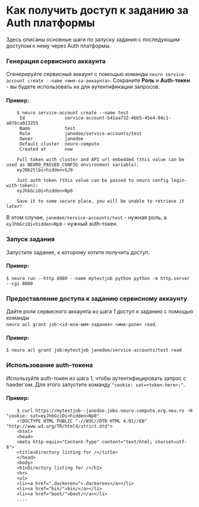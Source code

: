 # Как получить доступ к заданию за Auth платформы

Здесь описаны основные шаги по запуску задания с последующим доступом к нему через Auth платформы.

### Генерация сервисного аккаунта

Сгенерируйте сервисный аккаунт с помощью команды `neuro service-account create --name <имя-sa-аккаунта>`. Сохраните **Роль** и **Auth-токен** - вы будете использовать их для аутентификации запросов.

#### Пример:

```text
    $ neuro service-account create --name test
     Id               service-account-b41aa732-4bb5-45e4-94c1-a078ca013255
     Name             test
     Role             janedoe/service-accounts/test
     Owner            janedoe
     Default cluster  neuro-compute
     Created at       now
     
    Full token with cluster and API url embedded (this value can be used as NEURO_PASSED_CONFIG environment variable):
    eyJ0b2tlbi<hidden>SJ9
    
    Just auth token (this value can be passed to neuro config login-with-token):
    eyJhbGciOi<hidden>Np0
    
    Save it to some secure place, you will be unable to retrieve it later!
```

В этом случае, `janedoe/service-accounts/test` - нужная роль, а  
`eyJhbGciOi<hidden>Np0` - нужный auth-токен.

### Запуск задания

Запустите задание, к которому хотите получить доступ.

#### Пример:

```text
$ neuro run --http 8080 --name mytestjob python python -m http.server --cgi 8080
```

### Предоставление доступа к заданию сервисному аккаунту 

Дайте роли сервисного аккаунта из шага 1 доступ к заданию с помощью команды   
`neuro acl grant job:<id-или-имя-задания> <имя-роли> read`.

#### Пример:

```text
$ neuro acl grant job:mytestjob janedoe/service-accounts/test read
```

### Использование auth-токена

Используйте auth-токен из шага 1, чтобы аутентифицировать запрос с haeder'ом. Для этого запустите команду `"cookie: sat=<token-here>;"`.

#### Пример:

```text
    $ curl https://mytestjob--janedoe.jobs.neuro-compute.org.neu.ro -H "cookie: sat=eyJhbGciOi<hidden>Np0"
    <!DOCTYPE HTML PUBLIC "-//W3C//DTD HTML 4.01//EN" "http://www.w3.org/TR/html4/strict.dtd">
    <html>
    <head>
    <meta http-equiv="Content-Type" content="text/html; charset=utf-8">
    <title>Directory listing for /</title>
    </head>
    <body>
    <h1>Directory listing for /</h1>
    <hr>
    <ul>
    <li><a href=".dockerenv">.dockerenv</a></li>
    <li><a href="bin/">bin/</a></li>
    <li><a href="boot/">boot/</a></li>
    ....
```

